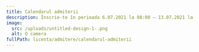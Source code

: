 ```yaml
---
title: Calendarul admiterii
description: Înscrie-te în perioada 6.07.2021 la 08:00 — 13.07.2021 la 14:00
image:
  src: /uploads/untitled-design-1-.png
  alt: O camera
fullPath: licenta/admitere/calendarul-admiterii
---
```

<Timeline slug="admitere-cti-is-licență"></Timeline>